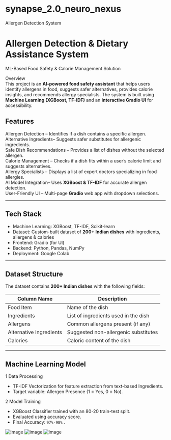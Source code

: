 # synapse_2.0_neuro_nexus
Allergen Detection System
#  Allergen Detection & Dietary Assistance System  

 ML-Based Food Safety & Calorie Management Solution  

 Overview  
This project is an **AI-powered food safety assistant** that helps users identify allergens in food, suggests safer alternatives, provides calorie insights, and recommends allergy specialists. The system is built using **Machine Learning (XGBoost, TF-IDF)** and an **interactive Gradio UI** for accessibility.  

## Features  
  Allergen Detection – Identifies if a dish contains a specific allergen.  
  Alternative Ingredients– Suggests safer substitutes for allergenic ingredients.  
  Safe Dish Recommendations – Provides a list of dishes without the selected allergen.  
  Calorie Management – Checks if a dish fits within a user’s calorie limit and suggests alternatives.  
  Allergy Specialists – Displays a list of expert doctors specializing in food allergies.  
  AI Model Integration– Uses **XGBoost & TF-IDF** for accurate allergen detection.  
  User-Friendly UI – Multi-page **Gradio** web app with dropdown selections.  

---

##  Tech Stack  
- Machine Learning: XGBoost, TF-IDF, Scikit-learn  
- Dataset: Custom-built dataset of **200+ Indian dishes** with ingredients, allergens & calories  
- Frontend: Gradio (for UI)  
- Backend: Python, Pandas, NumPy  
- Deployment: Google Colab  

---

##  Dataset Structure  
The dataset contains **200+ Indian dishes** with the following fields:  

| Column Name            | Description                                      |
|------------------------|--------------------------------------------------|
| Food Item          | Name of the dish                                |
| Ingredients       | List of ingredients used in the dish            |
| Allergens          | Common allergens present (if any)               |
| Alternative Ingredients| Suggested non-allergenic substitutes        |
| Calories         | Caloric content of the dish                     |

---

##  Machine Learning Model  
1 Data Processing  
- TF-IDF Vectorization for feature extraction from text-based Ingredients.  
- Target variable: Allergen Presence (1 = Yes, 0 = No).  

2 Model Training  
- XGBoost Classifier trained with an 80-20 train-test split.  
- Evaluated using accuracy score.  
- Final Accuracy: `97%-98%` .  

![image](https://github.com/user-attachments/assets/794743db-f677-4ea2-b6c5-c919ca4f8311)
![image](https://github.com/user-attachments/assets/d19952e2-7701-4456-a328-579eee9dd02d)
![image](https://github.com/user-attachments/assets/7d66967c-c2d2-43e3-ba56-d59a4515acaa)





